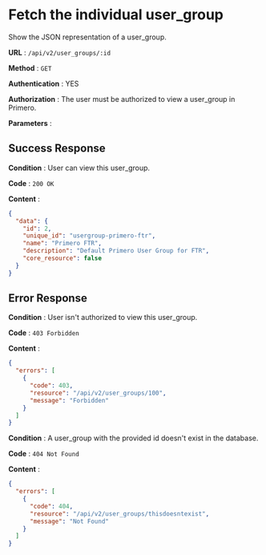 # Fetch the individual user_group

Show the JSON representation of a user_group.

**URL** : `/api/v2/user_groups/:id`

**Method** : `GET`

**Authentication** : YES

**Authorization** : The user must be authorized to view a user_group in Primero.

**Parameters** :

## Success Response

**Condition** : User can view this user_group.

**Code** : `200 OK`

**Content** :

```json
{
  "data": {
    "id": 2,
    "unique_id": "usergroup-primero-ftr",
    "name": "Primero FTR",
    "description": "Default Primero User Group for FTR",
    "core_resource": false
  }
}
```
## Error Response

**Condition** : User isn't authorized to view this user_group.

**Code** : `403 Forbidden`

**Content** :

```json
{
  "errors": [
    {
      "code": 403,
      "resource": "/api/v2/user_groups/100",
      "message": "Forbidden"
    }
  ]
}

```
**Condition** : A user_group with the provided id doesn't exist in the database.

**Code** : `404 Not Found`

**Content** :

```json
{
  "errors": [
    {
      "code": 404,
      "resource": "/api/v2/user_groups/thisdoesntexist",
      "message": "Not Found"
    }
  ]
}

```
